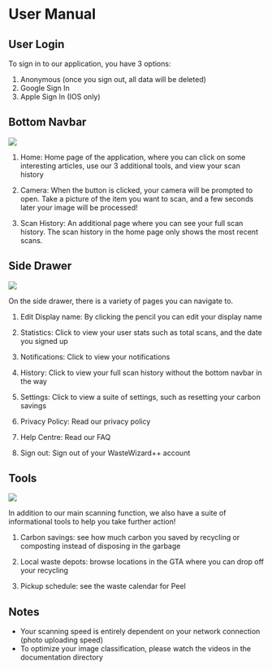 # User Manual

## User Login

To sign in to our application, you have 3 options:
1. Anonymous (once you sign out, all data will be deleted)
2. Google Sign In
3. Apple Sign In (IOS only)

## Bottom Navbar

![](https://i.ibb.co/Mnz1q54/Screenshot-1753.png)

1. Home: Home page of the application, where you can click on some interesting articles, use our 3 additional tools, and view your scan history

2. Camera: When the button is clicked, your camera will be prompted to open. Take a picture of the item you want to scan, and a few seconds later your image will be processed!

3. Scan History: An additional page where you can see your full scan history. The scan history in the home page only shows the most recent scans. 

## Side Drawer

![](https://i.ibb.co/NV7StGC/Screenshot-1752.png)

On the side drawer, there is a variety of pages you can navigate to.

1. Edit Display name: By clicking the pencil you can edit your display name

2. Statistics: Click to view your user stats such as total scans, and the date you signed up

3. Notifications: Click to view your notifications

4. History: Click to view your full scan history without the bottom navbar in the way

5. Settings: Click to view a suite of settings, such as resetting your carbon savings

6. Privacy Policy: Read our privacy policy

7. Help Centre: Read our FAQ

8. Sign out: Sign out of your WasteWizard++ account

## Tools

![](https://i.ibb.co/xMMbpkQ/Screenshot-1751.png)

In addition to our main scanning function, we also have a suite of informational tools to help you take further action!

1. Carbon savings: see how much carbon you saved by recycling or composting instead of disposing in the garbage

2. Local waste depots: browse locations in the GTA where you can drop off your recycling

3. Pickup schedule: see the waste calendar for Peel

## Notes

- Your scanning speed is entirely dependent on your network connection (photo uploading speed)
- To optimize your image classification, please watch the videos in the documentation directory




